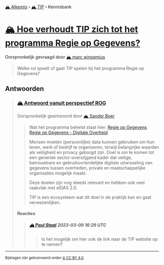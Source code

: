[🏔️ Alkemio](https://welcome.alkem.io/) › [🏔️ TIP](https://alkem.io/tip/dashboard) › Kennisbank
# [🏔️ Hoe verhoudt TIP zich tot het programma Regie op Gegevens?](https://alkem.io/tip/collaboration/hoeverhoudttipzic-5027)
Oorspronkelijk gevraagd door [🏔️ marc winsemius](https://alkem.io/user/marc-winsemius-5005)
>Welke rol speelt of gaat TIP spelen bij het programma Regie op Gegevens?
## Antwoorden
>### [🏔️ Antwoord vanuit perspectief ROG](https://alkem.io/tip/collaboration/hoeverhoudttipzic-5027/posts/antwoordvanuitpers-6809)
>Oorspronkelijk geantwoord door [🏔️ Sander Boer](https://alkem.io/tip/collaboration/hoeverhoudttipzic-5027/posts/antwoordvanuitpers-6809)
>>Wat het programma behelst staat hier: [Regie op Gegevens Regie op Gegevens - Digitale Overheid](https://www.digitaleoverheid.nl/overzicht-van-alle-onderwerpen/regie-op-gegevens/)
>>
>>Mensen moeten (persoonlijke) data kunnen gebruiken om hun leven, werk of bedrijf te organiseren, terwijl belangrijke waarden als veiligheid en privacy geborgd zijn. Doel is om te komen tot een generiek sector-overstijgend kader dat veilige, betrouwbare en gebruiksvriendelijke digitale uitwisseling van gegevens tussen overheden, private en maatschappelijke organisaties mogelijk maakt.
>>
>>Deze doelen zijn nog steeds relevant en hebben ook veel raakvlak met eIDAS 2.0.
>>
>>TIP is een ecosysteem wat dit doel in de praktijk kan en gaat verwezenlijken.
>#### Reacties
>>##### [🏔️ Paul Staal](https://alkem.io/user/paul-staal-854) 2023-03-09 16:29 UTC
>>>Is het mogelijk om hier ook de link naar de TIP website op te nemen?
* * *
<small>Bijdragen zijn gelicenseerd onder [🌐 CC BY 4.0](https://creativecommons.org/licenses/by/4.0/deed.nl).</small>
